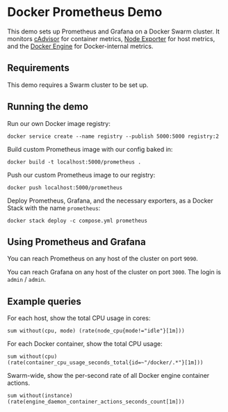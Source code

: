 # Docker Prometheus Demo

This demo sets up Prometheus and Grafana on a Docker Swarm cluster. It monitors [cAdvisor](https://github.com/google/cadvisor) for container metrics, [Node Exporter](https://github.com/prometheus/node_exporter) for host metrics, and the [Docker Engine](https://docs.docker.com/engine/) for Docker-internal metrics.

## Requirements

This demo requires a Swarm cluster to be set up.

## Running the demo

Run our own Docker image registry:

    docker service create --name registry --publish 5000:5000 registry:2

Build custom Prometheus image with our config baked in:

    docker build -t localhost:5000/prometheus .

Push our custom Prometheus image to our registry:

    docker push localhost:5000/prometheus

Deploy Prometheus, Grafana, and the necessary exporters, as a Docker Stack with the name `prometheus`:

    docker stack deploy -c compose.yml prometheus

## Using Prometheus and Grafana

You can reach Prometheus on any host of the cluster on port `9090`.

You can reach Grafana on any host of the cluster on port `3000`. The login is `admin` / `admin`.

## Example queries

For each host, show the total CPU usage in cores:

    sum without(cpu, mode) (rate(node_cpu{mode!="idle"}[1m]))

For each Docker container, show the total CPU usage:

    sum without(cpu) (rate(container_cpu_usage_seconds_total{id=~"/docker/.*"}[1m]))

Swarm-wide, show the per-second rate of all Docker engine container actions.

    sum without(instance) (rate(engine_daemon_container_actions_seconds_count[1m]))
